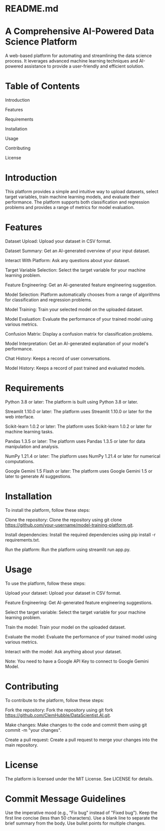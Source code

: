 # README.md

# A Comprehensive AI-Powered Data Science Platform
 A web-based platform for automating and streamlining the data science process. It leverages advanced machine learning techniques and AI-powered assistance to provide a user-friendly and efficient solution.

# Table of Contents
Introduction

Features

Requirements

Installation

Usage

Contributing

License

# Introduction
This platform provides a simple and intuitive way to upload datasets, select target variables, train machine learning models, and evaluate their performance. The platform supports both classification and regression problems and provides a range of metrics for model evaluation.

# Features
Dataset Upload: Upload your dataset in CSV format.

Dataset Summary: Get an AI-generated overview of your input dataset.

Interact With Platform: Ask any questions about your dataset.

Target Variable Selection: Select the target variable for your machine learning problem.

Feature Engineering: Get an AI-generated feature engineering suggestion.

Model Selection: Platform automatically chooses from a range of algorithms for classification and regression problems.

Model Training: Train your selected model on the uploaded dataset.

Model Evaluation: Evaluate the performance of your trained model using various metrics.

Confusion Matrix: Display a confusion matrix for classification problems.

Model Interpretation: Get an AI-generated explanation of your model's performance.

Chat History: Keeps a record of user conversations.

Model History: Keeps a record of past trained and evaluated models.

# Requirements
Python 3.8 or later: The platform is built using Python 3.8 or later.

Streamlit 1.10.0 or later: The platform uses Streamlit 1.10.0 or later for the web interface.

Scikit-learn 1.0.2 or later: The platform uses Scikit-learn 1.0.2 or later for machine learning tasks.

Pandas 1.3.5 or later: The platform uses Pandas 1.3.5 or later for data manipulation and analysis.

NumPy 1.21.4 or later: The platform uses NumPy 1.21.4 or later for numerical computations.

Google Gemini 1.5 Flash or later: The platform uses Google Gemini 1.5 or later to generate AI suggestions.

# Installation
To install the platform, follow these steps:

Clone the repository: Clone the repository using git clone https://github.com/your-username/model-training-platform.git.

Install dependencies: Install the required dependencies using pip install -r requirements.txt.

Run the platform: Run the platform using streamlit run app.py.

# Usage
To use the platform, follow these steps:

Upload your dataset: Upload your dataset in CSV format. 

Feature Engineering: Get AI-generated feature engineering suggestions.

Select the target variable: Select the target variable for your machine learning problem.

Train the model: Train your model on the uploaded dataset.

Evaluate the model: Evaluate the performance of your trained model using various metrics.

Interact with the model: Ask anything about your dataset.

Note: You need to have a Google API Key to connect to Google Gemini Model.

# Contributing
To contribute to the platform, follow these steps:

Fork the repository: Fork the repository using git fork https://github.com/ClemHubble/DataScientist.AI.git.

Make changes: Make changes to the code and commit them using git commit -m "your changes".

Create a pull request: Create a pull request to merge your changes into the main repository.

# License
The platform is licensed under the MIT License. See LICENSE for details.

# Commit Message Guidelines
Use the imperative mood (e.g., "Fix bug" instead of "Fixed bug").
Keep the first line concise (less than 50 characters).
Use a blank line to separate the brief summary from the body.
Use bullet points for multiple changes.

